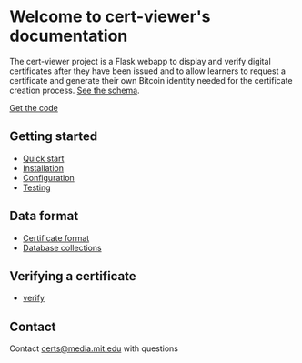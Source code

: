 Welcome to cert-viewer's documentation
======================================
The cert-viewer project is a Flask webapp to display and verify digital certificates after they have been issued and
to allow learners to request a certificate and generate their own Bitcoin identity needed for the certificate creation
 process. [See the schema](https://github.com/digital-certificates/cert-schema).

[Get the code](https://github.com/digital-certificates/cert-viewer)


Getting started
---------------

- [Quick start](quick_start.md)
- [Installation](installation.md)
- [Configuration](configuration.md)
- [Testing](testing.md)


Data format
-----------

- [Certificate format](CERTIFICATE.md)
- [Database collections](database_collections.md)


Verifying a certificate
------------------------

- [verify](verify.md)


Contact
-------
Contact certs@media.mit.edu with questions
